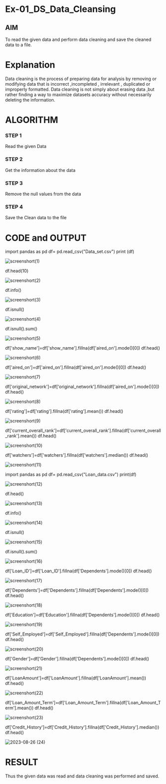 # Ex-01_DS_Data_Cleansing


## AIM
To read the given data and perform data cleaning and save the cleaned data to a file. 

# Explanation
Data cleaning is the process of preparing data for analysis by removing or modifying data that is incorrect ,incompleted , irrelevant , duplicated or improperly formatted. 
Data cleaning is not simply about erasing data ,but rather finding a way to maximize datasets accuracy without necessarily deleting the information. 

# ALGORITHM
### STEP 1
Read the given Data
### STEP 2
Get the information about the data
### STEP 3
Remove the null values from the data
### STEP 4
Save the Clean data to the file

# CODE and OUTPUT

import pandas as pd
df= pd.read_csv("Data_set.csv")
print (df)

![screenshort(1)](https://github.com/Sathya-006/ODD2023-Datascience-Ex01/assets/121661327/889a730e-abfa-4505-a8d3-9e353954d00d)

df.head(10)

![screenshort(2)](https://github.com/Sathya-006/ODD2023-Datascience-Ex01/assets/121661327/43cbeb62-c8dc-4020-bd47-d0ddedfe96ae)

df.info()

![screenshort(3)](https://github.com/Sathya-006/ODD2023-Datascience-Ex01/assets/121661327/a3879534-192d-4bbb-b731-ebe765690775)

df.isnull()

![screenshort(4)](https://github.com/Sathya-006/ODD2023-Datascience-Ex01/assets/121661327/8fcf6b78-a2b2-4ed0-ac6e-37fdd5e1114a)

df.isnull().sum()

![screenshort(5)](https://github.com/Sathya-006/ODD2023-Datascience-Ex01/assets/121661327/aff3cca0-9013-4bcb-b97e-72b03be1a9f4)

df['show_name']=df['show_name'].fillna(df['aired_on'].mode()[0])
df.head()

![screenshort(6)](https://github.com/Sathya-006/ODD2023-Datascience-Ex01/assets/121661327/1751629a-39e7-411f-b87f-0b3a894eb9b5)

df['aired_on']=df['aired_on'].fillna(df['aired_on'].mode()[0])
df.head()

![screenshort(7)](https://github.com/Sathya-006/ODD2023-Datascience-Ex01/assets/121661327/b0762ff0-ff23-43db-a9a8-15ff6e6bb201)

df['original_network']=df['original_network'].fillna(df['aired_on'].mode()[0])
df.head()

![screenshort(8)](https://github.com/Sathya-006/ODD2023-Datascience-Ex01/assets/121661327/a9bd37e2-5d52-4db8-b800-5a65a6e6bd02)

df['rating']=df['rating'].fillna(df['rating'].mean())
df.head()

![screenshort(9)](https://github.com/Sathya-006/ODD2023-Datascience-Ex01/assets/121661327/2bb860a8-9639-4a3e-b297-6c728359e72b)

df['current_overall_rank']=df['current_overall_rank'].fillna(df['current_overall_rank'].mean())
df.head()

![screenshort(10)](https://github.com/Sathya-006/ODD2023-Datascience-Ex01/assets/121661327/9c4910a4-3f74-4de7-9f93-af9ddac0b8a8)

df['watchers']=df['watchers'].fillna(df['watchers'].median())
df.head()

![screenshort(11)](https://github.com/Sathya-006/ODD2023-Datascience-Ex01/assets/121661327/d671a5a5-0ca2-4fa4-9bdc-a3bc150fe5b5)

import pandas as pd
df= pd.read_csv("Loan_data.csv")
print(df)

![screenshort(12)](https://github.com/Sathya-006/ODD2023-Datascience-Ex01/assets/121661327/b7a99602-ae1f-40c4-b84e-71831302984b)

df.head()

![screenshort(13)](https://github.com/Sathya-006/ODD2023-Datascience-Ex01/assets/121661327/978ea362-2fa4-41d2-9439-a30154a5287c)

df.info()

![screenshort(14)](https://github.com/Sathya-006/ODD2023-Datascience-Ex01/assets/121661327/d0e4864f-c95f-4b76-90d1-6f162c16701b)

df.isnull()

![screenshort(15)](https://github.com/Sathya-006/ODD2023-Datascience-Ex01/assets/121661327/81d928ca-c076-4c12-819b-9ba2f654d108)

df.isnull().sum()

![screenshort(16)](https://github.com/Sathya-006/ODD2023-Datascience-Ex01/assets/121661327/f0467f6e-91c3-4cd1-93ad-fc9be617462f)

df['Loan_ID']=df['Loan_ID'].fillna(df['Dependents'].mode()[0])
df.head()

![screenshort(17)](https://github.com/Sathya-006/ODD2023-Datascience-Ex01/assets/121661327/44545c15-5ff8-49a6-bb58-d476b12be488)

df['Dependents']=df['Dependents'].fillna(df['Dependents'].mode()[0])
df.head()

![screenshort(18)](https://github.com/Sathya-006/ODD2023-Datascience-Ex01/assets/121661327/56c91cd8-8939-4178-b27b-a0ce3f74b4cd)

df['Education']=df['Education'].fillna(df['Dependents'].mode()[0])
df.head()

![screenshort(19)](https://github.com/Sathya-006/ODD2023-Datascience-Ex01/assets/121661327/3e671d4b-245b-46e2-a474-0d4dfaacdc4a)

df['Self_Employed']=df['Self_Employed'].fillna(df['Dependents'].mode()[0])
df.head()

![screenshort(20)](https://github.com/Sathya-006/ODD2023-Datascience-Ex01/assets/121661327/67b23255-8888-4a68-b5b9-60e664920562)

df['Gender']=df['Gender'].fillna(df['Dependents'].mode()[0])
df.head()

![screenshort(21)](https://github.com/Sathya-006/ODD2023-Datascience-Ex01/assets/121661327/3f3e1b53-e1bd-4dda-ab54-383d9493c6e6)

df['LoanAmount']=df['LoanAmount'].fillna(df['LoanAmount'].mean())
df.head()

![screenshort(22)](https://github.com/Sathya-006/ODD2023-Datascience-Ex01/assets/121661327/0a0d4427-062f-4fc9-8fd8-cfd60ced91a1)

df['Loan_Amount_Term']=df['Loan_Amount_Term'].fillna(df['Loan_Amount_Term'].mean())
df.head()

![screenshort(23)](https://github.com/Sathya-006/ODD2023-Datascience-Ex01/assets/121661327/d02e4408-cd79-4df0-8ed8-c38f1380aa18)

df['Credit_History']=df['Credit_History'].fillna(df['Credit_History'].median())
df.head()

![2023-08-26 (24)](https://github.com/Sathya-006/ODD2023-Datascience-Ex01/assets/121661327/1f9796c6-a1f9-4c13-aa7b-fa729dd8b927)

# RESULT
Thus the given data was read and data cleaning was performed and saved.
